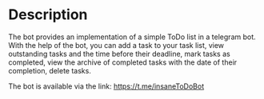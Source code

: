 # Description
The bot provides an implementation of a simple ToDo list in a telegram bot. With the help of the bot, you can add a task to your task list, view outstanding tasks and the time before their deadline, mark tasks as completed, view the archive of completed tasks with the date of their completion, delete tasks.

The bot is available via the link: https://t.me/insaneToDoBot

<!---
# Demo
![Demo start](https://github.com/sskroi/ToDoBot1/blob/master/demo/images/start.png?raw=true)
![Demo adding](https://github.com/sskroi/ToDoBot1/blob/master/demo/images/adding.png?raw=true)
![Demo completing](https://github.com/sskroi/ToDoBot1/blob/master/demo/images/completing.png?raw=true)
![Demo menu](https://github.com/sskroi/ToDoBot1/blob/master/demo/images/menu.png?raw=true)
-->
